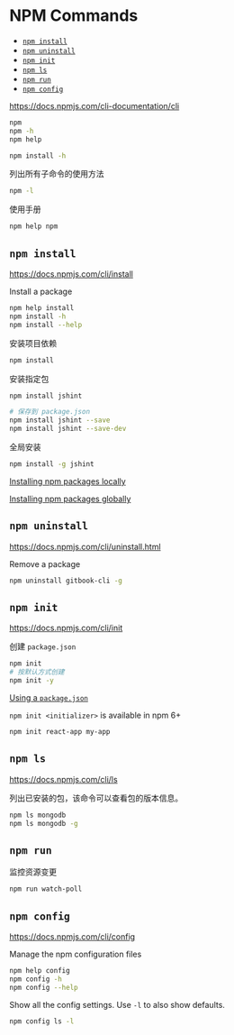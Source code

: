 <!-- omit in toc -->
# NPM Commands

- [`npm install`](#npm-install)
- [`npm uninstall`](#npm-uninstall)
- [`npm init`](#npm-init)
- [`npm ls`](#npm-ls)
- [`npm run`](#npm-run)
- [`npm config`](#npm-config)

<https://docs.npmjs.com/cli-documentation/cli>

```bash
npm
npm -h
npm help

npm install -h
```

列出所有子命令的使用方法

```bash
npm -l
```

使用手册

```bash
npm help npm
```

## `npm install`

<https://docs.npmjs.com/cli/install>

Install a package

```bash
npm help install
npm install -h
npm install --help
```

安装项目依赖

```bash
npm install
```

安装指定包

```bash
npm install jshint

# 保存到 package.json
npm install jshint --save
npm install jshint --save-dev
```

全局安装

```bash
npm install -g jshint
```

[Installing npm packages locally](https://docs.npmjs.com/getting-started/installing-npm-packages-locally)

[Installing npm packages globally](https://docs.npmjs.com/getting-started/installing-npm-packages-globally)

## `npm uninstall`

<https://docs.npmjs.com/cli/uninstall.html>

Remove a package

```bash
npm uninstall gitbook-cli -g
```

## `npm init`

<https://docs.npmjs.com/cli/init>

创建 `package.json`

```bash
npm init
# 按默认方式创建
npm init -y
```

[Using a `package.json`](https://docs.npmjs.com/getting-started/using-a-package.json)

<!-- #todo -->
`npm init <initializer>` is available in npm 6+

```bash
npm init react-app my-app
```

## `npm ls`

<https://docs.npmjs.com/cli/ls>

列出已安装的包，该命令可以查看包的版本信息。

```bash
npm ls mongodb
npm ls mongodb -g
```

## `npm run`

监控资源变更

```bash
npm run watch-poll
```

## `npm config`

<https://docs.npmjs.com/cli/config>

Manage the npm configuration files

```bash
npm help config
npm config -h
npm config --help
```

Show all the config settings. Use `-l` to also show defaults.

```bash
npm config ls -l
```
